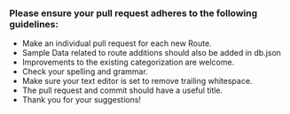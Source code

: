 ### Please ensure your pull request adheres to the following guidelines:

* Make an individual pull request for each new Route.
* Sample Data related to route additions should also be added in db.json
* Improvements to the existing categorization are welcome.
* Check your spelling and grammar.
* Make sure your text editor is set to remove trailing whitespace.
* The pull request and commit should have a useful title.
* Thank you for your suggestions!
